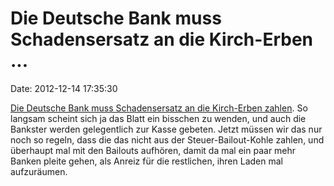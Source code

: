 Die Deutsche Bank muss Schadensersatz an die Kirch-Erben \...
=============================================================

Date: 2012-12-14 17:35:30

[Die Deutsche Bank muss Schadensersatz an die Kirch-Erben
zahlen](http://ml.spiegel.de/article.do?id=872975). So langsam scheint
sich ja das Blatt ein bisschen zu wenden, und auch die Bankster werden
gelegentlich zur Kasse gebeten. Jetzt müssen wir das nur noch so regeln,
dass die das nicht aus der Steuer-Bailout-Kohle zahlen, und überhaupt
mal mit den Bailouts aufhören, damit da mal ein paar mehr Banken pleite
gehen, als Anreiz für die restlichen, ihren Laden mal aufzuräumen.
